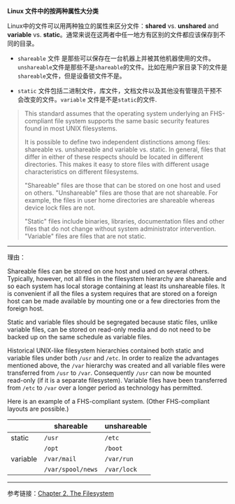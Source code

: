 **Linux 文件中的按两种属性大分类**

Linux中的文件可以用两种独立的属性来区分文件：**shared** vs. **unshared** and **variable** vs. **static**。通常来说在这两者中任一地方有区别的文件都应该保存到不同的目录。

- `shareable` 文件 是那些可以保存在一台机器上并被其他机器使用的文件。`unshareable`文件是那些不是`shareable`的文件。比如在用户家目录下的文件是`shareable`文件，但是设备锁文件不是。

- `static` 文件包括二进制文件，库文件，文档文件以及其他没有管理员干预不会改变的文件。`variable` 文件是不是`static`的文件.

> This standard assumes that the operating system underlying an FHS-compliant file system supports the same basic security features found in most UNIX filesystems.
> 
> It is possible to define two independent distinctions among files: shareable vs. unshareable and variable vs. static. In general, files that differ in either of these respects should be located in different directories. This makes it easy to store files with different usage characteristics on different filesystems.
> 
> "Shareable" files are those that can be stored on one host and used on others. "Unshareable" files are those that are not shareable. For example, the files in user home directories are shareable whereas device lock files are not.
> 
> "Static" files include binaries, libraries, documentation files and other files that do not change without system administrator intervention. "Variable" files are files that are not static.

----

理由：

Shareable files can be stored on one host and used on several others. Typically, however, not all files in the filesystem hierarchy are shareable and so each system has local storage containing at least its unshareable files. It is convenient if all the files a system requires that are stored on a foreign host can be made available by mounting one or a few directories from the foreign host.

Static and variable files should be segregated because static files, unlike variable files, can be stored on read-only media and do not need to be backed up on the same schedule as variable files.

Historical UNIX-like filesystem hierarchies contained both static and variable files under both `/usr` and `/etc`. In order to realize the advantages mentioned above, the `/var` hierarchy was created and all variable files were transferred from `/usr` to `/var`. Consequently `/usr` can now be mounted read-only (if it is a separate filesystem). Variable files have been transferred from `/etc` to `/var` over a longer period as technology has permitted.

Here is an example of a FHS-compliant system. (Other FHS-compliant layouts are possible.)

|          | shareable         | unshareable |
| -------- | ----------------- | ----------- |
| static   | `/usr`            | `/etc`      |
|          | `/opt`            | `/boot`     |
| variable | `/var/mail`       | `/var/run`  |
|          | `/var/spool/news` | `/var/lock` |

---

参考链接：[Chapter 2. The Filesystem](https://refspecs.linuxfoundation.org/FHS_3.0/fhs/ch02.html)
